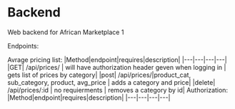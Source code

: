 # Backend
Web backend for African Marketplace 1


Endpoints:

Avrage pricing list:
|Method|endpoint|requires|description|
|---|---|---|---|
|GET| /api/prices/ | will have authorization header geven when logging in | gets list of prices by category|
|post| /api/prices/|product_cat, sub_category, product, avg_price | adds a category and price|
|delete| /api/prices/:id | no requierments | removes a category by id| 
Authorization: 
|Method|endpoint|requires|description|
|---|---|---|---|
